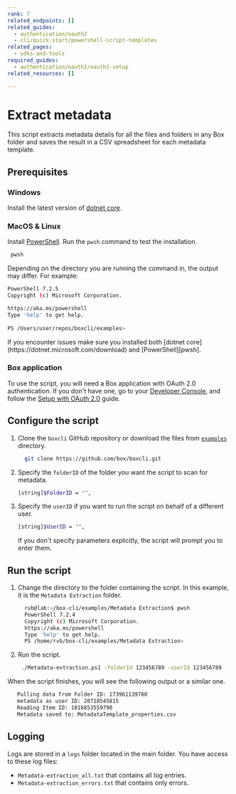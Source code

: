 ```yaml
---
rank: 7
related_endpoints: []
related_guides:
  - authentication/oauth2
  - cli/quick-start/powershell-script-templates
related_pages:
  - sdks-and-tools
required_guides:
  - authentication/oauth2/oauth2-setup
related_resources: []

---
```

# Extract metadata

This script extracts metadata details for all the
files and folders in any Box folder and
saves the result in a CSV spreadsheet for
each metadata template.

## Prerequisites

### Windows

Install the latest version of [dotnet core](https://dotnet.microsoft.com/download).

### MacOS & Linux

Install [PowerShell][pwsh]. Run the `pwsh` command to test the installation.

   ```bash
    pwsh 
   ```

Depending on the directory you are
running the command in, the output may differ.
For example:

   ```bash
   PowerShell 7.2.5
   Copyright (c) Microsoft Corporation.

   https://aka.ms/powershell
   Type 'help' to get help.
     
   PS /Users/user/repos/boxcli/examples> 
   ```

   <Message>
      If you encounter issues make sure you installed both 
      [dotnet core](https://dotnet.microsoft.com/download) and 
      [PowerShell][pwsh].
   </Message>

### Box application

To use the script, you will need a Box application
with OAuth 2.0 authentication. If you don't have one,
go to your [Developer Console][console], and follow the 
[Setup with OAuth 2.0][auth] guide.

## Configure the script 

1. Clone the `boxcli` GitHub repository 
   or download the files from [`examples`][examples] directory.

   ```bash
     git clone https://github.com/box/boxcli.git
   ```

2. Specify the `folderID` of the folder you want the script to scan
   for metadata.

   ```bash
   [string]$FolderID = "",
   ```

3. Specify the `userID` if you want to run the script on behalf of a different  
   user.

   ```bash
   [string]$UserID = "",
   ```

   <Message>
   If you don't specify parameters explicitly, the script
   will prompt you to enter them.
   </Message>

## Run the script

1. Change the directory to the folder containing the script. 
   In this example, it is the `Metadata Extraction` folder.
   
   ```bash
     rvb@lab:~/box-cli/examples/Metadata Extraction$ pwsh
     PowerShell 7.2.4
     Copyright (c) Microsoft Corporation.
     https://aka.ms/powershell
     Type 'help' to get help.
     PS /home/rvb/box-cli/examples/Metadata Extraction>
   ```

2. Run the script.
   
   ```bash
    ./Metadata-extraction.ps1 -folderId 123456789 -userId 123456789
   ```

When the script finishes, you will see the following 
output or a similar one.

```bash
   Pulling data from Folder ID: 173961139760
   metadata as user ID: 20718545815
   Reading Item ID: 1016853559790
   Metadata saved to: MetadataTemplate_properties.csv
```

## Logging

Logs are stored in a `logs` folder located in the main folder. 
You have access to these log files:

* `Metadata-extraction_all.txt` that contains all log entries.
* `Metadata-extraction_errors.txt` that contains only errors.

[scripts]: https://github.com/box/boxcli/tree/main/examples
[pwsh]: https://docs.microsoft.com/en-us/powershell/scripting/install/installing-powershell?view=powershell-7.2
[quickstart]: g://cli/quick-start/create-oauth-app/
[console]: https://app.box.com/developers/console
[auth]: g://authentication/oauth2/oauth2-setup
[examples]:https://github.com/box/boxcli/tree/main/examples/Metadata%20Extraction